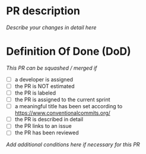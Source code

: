 # PR description
*Describe your changes in detail here*

# Definition Of Done (DoD)
*This PR can be squashed / merged if*
- [ ] a developer is assigned
- [ ] the PR is NOT estimated
- [ ] the PR is labeled
- [ ] the PR is assigned to the current sprint
- [ ] a meaningful title has been set according to https://www.conventionalcommits.org/
- [ ] the PR is described in detail
- [ ] the PR links to an issue
- [ ] the PR has been reviewed

*Add additional conditions here if necessary for this PR*
